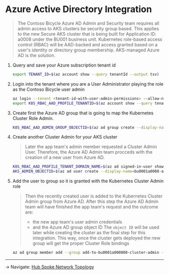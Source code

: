 # Azure Active Directory Integration

> The Contoso Bicycle Azure AD Admin and Security team requires all admin access to
> AKS clusters be security group based. This applies to the new Secure AKS cluster
> that is being built for Application ID: a0008 under the BU001 business unit.
> Kubernetes role-based access control (RBAC) will be AAD-backed and access granted
> based on a user's identity or directory group membership. AKS-managed Azure AD
> is the solution.

1. Query and save your Azure subscription tenant id

   ```bash
   export TENANT_ID=$(az account show --query tenantId --output tsv)
   ```

1. Login into the tenant where you are a User Administrator playing the role as the
   Contoso Bicycle user admin

   ```bash
   az login --tenant <tenant-id-with-user-admin-permissions> --allow-no-subscriptions
   export K8S_RBAC_AAD_PROFILE_TENANTID=$(az account show --query tenantId --output tsv)
   ```

1. Create first the Azure AD group that is going to map the Kubernetes Cluster Role Admin.

   ```bash
   K8S_RBAC_AAD_ADMIN_GROUP_OBJECTID=$(az ad group create --display-name add-to-bu0001a000800-cluster-admin --mail-nickname add-to-bu0001a000800-cluster-admin --query objectId -o tsv)
   ```

1. Create another Cluster Admin for your AKS cluster

   > Later the app team's admin member requested a Cluster Admin User. Therefore,
   > the Azure AD Admin team procceds with the creation of a new user from Azure AD.

   ```bash
   K8S_RBAC_AAD_PROFILE_TENANT_DOMAIN_NAME=$(az ad signed-in-user show --query 'userPrincipalName' | cut -d '@' -f 2 | sed 's/\"//')
   AKS_ADMIN_OBJECTID=$(az ad user create --display-name=bu0001a0008-admin --user-principal-name bu0001a0008-admin@${K8S_RBAC_AAD_PROFILE_TENANT_DOMAIN_NAME} --force-change-password-next-login --password bu0001a0008Admin --query objectId -o tsv)
   ```

1. Add the user to group so it is granted with the Kubernetes Cluster Admin role

   > Then the recently created user is added to the Kubernetes Cluster Admin group from Azure AD.
   > After this step the Azure AD Admin team will have finished the app team's request and
   > the outcome are:
   > * the new app team's user admin credentials
   > * and the Azure AD group object ID
   > The `object ID` will be used later while creating the cluster as the final step for this integration.
   > This way, once the cluster gets deployed the new group will get the proper Cluster Role bindings

   ```bash
   az ad group member add --group add-to-bu0001a000800-cluster-admin --member-id $AKS_ADMIN_OBJECTID
   ```
---
-> Navigate: [Hub Spoke Network Topology](./04-networking.md)
